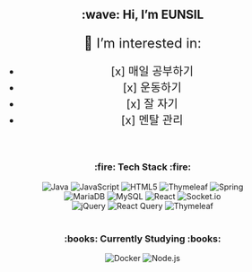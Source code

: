 <div align="center">
  <h2>:wave: Hi, I’m EUNSIL</h2>
</div>

<div align="center">
  <p style="font-size: 24px; margin-bottom: 20px;">👀 I’m interested in:</p>

  <ul style="font-size: 20px;">
    <li>[x] 매일 공부하기</li>
    <li>[x] 운동하기</li>
    <li>[x] 잘 자기</li>
    <li>[x] 멘탈 관리</li>
  </ul>
</div>


<br>

<h3 align="center"> :fire: Tech Stack :fire: </h3>
<div align="center">
  <img src="https://img.shields.io/badge/java-%23ED8B00.svg?style=for-the-badge&logo=openjdk&logoColor=white" alt="Java"/>
  <img src="https://img.shields.io/badge/javascript-%23323330.svg?style=for-the-badge&logo=javascript&logoColor=%23F7DF1E" alt="JavaScript"/>
  <img src="https://img.shields.io/badge/html5-%23E34F26.svg?style=for-the-badge&logo=html5&logoColor=white" alt="HTML5"/>
  <img src="https://img.shields.io/badge/Thymeleaf-%23005C0F.svg?style=for-the-badge&logo=Thymeleaf&logoColor=white" alt="Thymeleaf"/>
  <img src="https://img.shields.io/badge/spring-%236DB33F.svg?style=for-the-badge&logo=spring&logoColor=white" alt="Spring"/>
</div>
<div align="center">
  <img src="https://img.shields.io/badge/MariaDB-003545?style=for-the-badge&logo=mariadb&logoColor=white" alt="MariaDB"/>
  <img src="https://img.shields.io/badge/mysql-4479A1.svg?style=for-the-badge&logo=mysql&logoColor=white" alt="MySQL"/>
  <img src="https://img.shields.io/badge/react-%2320232a.svg?style=for-the-badge&logo=react&logoColor=%2361DAFB" alt="React"/>
  <img src="https://img.shields.io/badge/Socket.io-black?style=for-the-badge&logo=socket.io&logoColor=white" alt="Socket.io"/>
</div>
<div align="center">
  <img src="https://img.shields.io/badge/jquery-%230769AD.svg?style=for-the-badge&logo=jquery&logoColor=white" alt="jQuery"/>
  <img src="https://img.shields.io/badge/-React%20Query-FF4154?style=for-the-badge&logo=react-query&logoColor=white" alt="React Query"/>
  <img src="https://img.shields.io/badge/Thymeleaf-%23005C0F.svg?style=for-the-badge&logo=Thymeleaf&logoColor=white" alt="Thymeleaf"/>
</div>
<br>
<h3 align="center">:books: Currently Studying :books:</h3>
<div align="center">
  <img src="https://img.shields.io/badge/docker-%230db7ed.svg?style=for-the-badge&logo=docker&logoColor=white" alt="Docker"/>
  <img src="https://img.shields.io/badge/node.js-6DA55F?style=for-the-badge&logo=node.js&logoColor=white" alt="Node.js"/>
</div>



